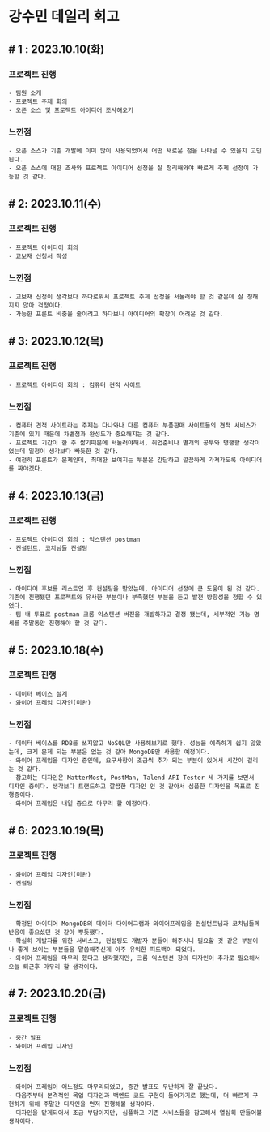 # 강수민 데일리 회고

## # 1 : 2023.10.10(화)

### 프로젝트 진행

    - 팀원 소개
    - 프로젝트 주제 회의
    - 오픈 소스 및 프로젝트 아이디어 조사해오기

### 느낀점

    - 오픈 소스가 기존 개발에 이미 많이 사용되었어서 어떤 새로운 점을 나타낼 수 있을지 고민된다.
    - 오픈 소스에 대한 조사와 프로젝트 아이디어 선정을 잘 정리해와야 빠르게 주제 선정이 가능할 것 같다.

## # 2: 2023.10.11(수)

### 프로젝트 진행

    - 프로젝트 아이디어 회의
    - 교보재 신청서 작성

### 느낀점

    - 교보재 신청이 생각보다 까다로워서 프로젝트 주제 선정을 서둘러야 할 것 같은데 잘 정해지지 않아 걱정이다.
    - 가능한 프론트 비중을 줄이려고 하다보니 아이디어의 확장이 어려운 것 같다.

## # 3: 2023.10.12(목)

### 프로젝트 진행

    - 프로젝트 아이디어 회의 : 컴퓨터 견적 사이트

### 느낀점

    - 컴퓨터 견적 사이트라는 주제는 다나와나 다른 컴퓨터 부품판매 사이트들의 견적 서비스가 기존에 있기 때문에 차별점과 완성도가 중요해지는 것 같다.
    - 프로젝트 기간이 한 주 짧기때문에 서둘러야해서, 취업준비나 별개의 공부와 병행할 생각이었는데 일정이 생각보다 빠듯한 것 같다.
    - 여전히 프론트가 문제인데, 최대한 보여지는 부분은 간단하고 깔끔하게 가져가도록 아이디어를 짜야겠다.

## # 4: 2023.10.13(금)

### 프로젝트 진행

    - 프로젝트 아이디어 회의 : 익스텐션 postman
    - 컨설턴트, 코치님들 컨설팅

### 느낀점

    - 아이디어 후보를 리스트업 후 컨설팅을 받았는데, 아이디어 선정에 큰 도움이 된 것 같다. 기존에 진행됐던 프로젝트와 유사한 부분이나 부족했던 부분을 듣고 발전 방향성을 정할 수 있었다.
    - 팀 내 투표로 postman 크롬 익스텐션 버전을 개발하자고 결정 됐는데, 세부적인 기능 명세를 주말동안 진행해야 할 것 같다.

## # 5: 2023.10.18(수)

### 프로젝트 진행

    - 데이터 베이스 설계
    - 와이어 프레임 디자인(미완)

### 느낀점

    - 데이터 베이스를 RDB를 쓰지않고 NoSQL만 사용해보기로 했다. 성능을 예측하기 쉽지 않았는데, 크게 문제 되는 부분은 없는 것 같아 MongoDB만 사용할 예정이다.
    - 와이어 프레임을 디자인 중인데, 요구사항이 조금씩 추가 되는 부분이 있어서 시간이 걸리는 것 같다.
    - 참고하는 디자인은 MatterMost, PostMan, Talend API Tester 세 가지를 보면서 디자인 중이다. 생각보다 트랜드하고 깔끔한 디자인 인 것 같아서 심플한 디자인을 목표로 진행중이다.
    - 와이어 프레임은 내일 중으로 마무리 할 예정이다.

## # 6: 2023.10.19(목)

### 프로젝트 진행

    - 와이어 프레임 디자인(미완)
    - 컨설팅

### 느낀점

    - 확정된 아이디어 MongoDB의 데이터 다이어그램과 와이어프레임을 컨설턴트님과 코치님들께 반응이 좋으셨던 것 같아 뿌듯했다.
    - 확실히 개발자를 위한 서비스고, 컨설팅도 개발자 분들이 해주시니 필요할 것 같은 부분이나 좋게 보이는 부분들을 말씀해주신게 아주 유익한 피드백이 되었다.
    - 와이어 프레임을 마무리 했다고 생각했지만, 크롬 익스텐션 창의 디자인이 추가로 필요해서 오늘 퇴근후 마무리 할 생각이다.

## # 7: 2023.10.20(금)

### 프로젝트 진행

    - 중간 발표
    - 와이어 프레임 디자인

### 느낀점

    - 와이어 프레임이 어느정도 마무리되었고, 중간 발표도 무난하게 잘 끝났다.
    - 다음주부터 본격적인 목업 디자인과 백엔드 코드 구현이 들어가기로 했는데, 더 빠르게 구현하기 위해 주말간 디자인을 먼저 진행해볼 생각이다.
    - 디자인을 맡게되어서 조금 부담이지만, 심플하고 기존 서비스들을 참고해서 열심히 만들어볼 생각이다.